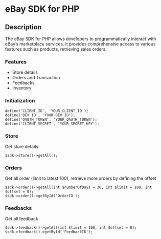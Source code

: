 # eBay SDK for PHP

## Description

The eBay SDK for PHP allows developers to programmatically interact with eBay’s marketplace services. It provides comprehensive access to various features such as products, retrieving sales orders.

### Features
* Store details
* Orders and Transaction
* Feedbacks
* Inventory

### Initialization

```
define('CLIENT_ID', 'YOUR_CLIENT_ID');
define('DEV_ID', 'YOUR_DEV_ID');
define('OAUTH_TOKEN', 'YOUR_OAUTH_TOKEN');
define('CLIENT_SECRET', 'YOUR_SECRET_KEY');
```

### Store

Get store details

```
$sdk->store()->getAll();
```

### Orders

Get all order (limit to latest 100), retrieve more orders by defining the offset

```
$sdk->order()->getAll(int $numberOfDays = 30, int $limit = 100, int $offset = 0);
$sdk->order()->getById('OrderID');
```

### Feedbacks

Get all feedback

```
$sdk->feedback()->getAll(int $limit = 100, int $offset = 0);
$sdk->feedback()->getById('FeedbackID');
```

